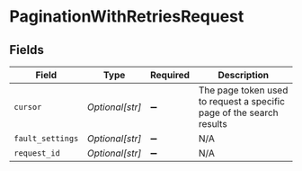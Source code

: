 # PaginationWithRetriesRequest


## Fields

| Field                                                                | Type                                                                 | Required                                                             | Description                                                          |
| -------------------------------------------------------------------- | -------------------------------------------------------------------- | -------------------------------------------------------------------- | -------------------------------------------------------------------- |
| `cursor`                                                             | *Optional[str]*                                                      | :heavy_minus_sign:                                                   | The page token used to request a specific page of the search results |
| `fault_settings`                                                     | *Optional[str]*                                                      | :heavy_minus_sign:                                                   | N/A                                                                  |
| `request_id`                                                         | *Optional[str]*                                                      | :heavy_minus_sign:                                                   | N/A                                                                  |